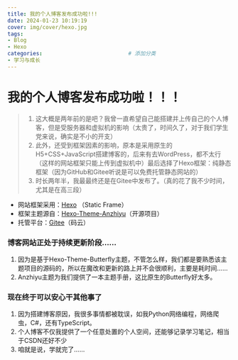 ```yaml
---
title: 我的个人博客发布成功啦!!!
date: 2024-01-23 10:19:19
cover: img/cover/hexo.jpg
tags:
- Blog
- Hexo
categories:                           # 添加分类
- 学习与成长
---
```


# 我的个人博客发布成功啦！！！



> 1. 这大概是两年前的是吧？我曾一直希望自己能搭建并上传自己的个人博客，但是受服务器和虚拟机的影响（太贵了，时间久了，对于我们学生党来说，确实是不小的开支）
> 2. 此外，还受到框架因素的影响，原本是采用原生的H5+CSS+JavaScript搭建博客的，后来有去WordPress，都不太行（这样的网站框架只能上传到虚拟机中）最后选择了Hexo框架：纯静态框架（因为GitHub和Gitee听说是可以免费托管静态网站的）
> 3. 时长两年半，我最最终还是在Gitee中发布了。（真的花了我不少时间，尤其是在高三段）

 - 网站框架采用：[Hexo](https://hexo.io/zh-cn/) （Static Frame）
  - 框架主题源自：[Hexo-Theme-Anzhiyu](https://github.com/anzhiyu-c/anzhiyu-docs/)（开源项目）
   - 托管平台：[Gitee](https://gitee.com/)（码云）

### 博客网站正处于持续更新阶段……

1. 因为是基于Hexo-Theme-Butterfly主题，不管怎么样，我们都是要熟悉该主题项目的源码的，所以在魔改和更新的路上并不会很顺利，主要是耗时间……
2. Anzhiyu主题为我们提供了一本主题手册，这比原生的Butterfly好太多。

### 现在终于可以安心干其他事了

1. 因为搭建博客原因，我很多事情都被耽误，如我Python网络编程，网络爬虫，C#，还有TypeScript。
2. 个人博客不仅我提供了一个任意处置的个人空间，还能够记录学习笔记，相当于CSDN还好不少
3. 咱就是说，学就完了……